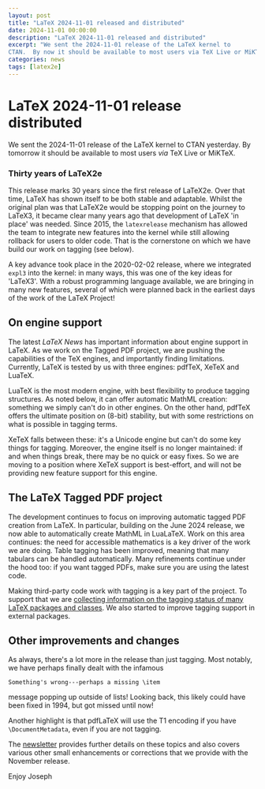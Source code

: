 ```yaml
---
layout: post
title: "LaTeX 2024-11-01 released and distributed"
date: 2024-11-01 00:00:00
description: "LaTeX 2024-11-01 released and distributed"
excerpt: "We sent the 2024-11-01 release of the LaTeX kernel to
CTAN.  By now it should be available to most users via TeX Live or MiKTeX...."
categories: news
tags: [latex2e]
---
```


# LaTeX 2024-11-01 release distributed

We sent the 2024-11-01 release of the LaTeX kernel to CTAN yesterday.  By tomorrow it should be available to most users _via_ TeX Live or MiKTeX.

### Thirty years of LaTeX2e

This release marks 30 years since the first release of LaTeX2e. Over that time,
LaTeX has shown itself to be both stable and adaptable. Whilst the original
plan was that LaTeX2e would be stopping point on the journey to LaTeX3, it
became clear many years ago that development of LaTeX 'in place' was needed.
Since 2015, the `latexrelease` mechanism has allowed the team to integrate new
features into the kernel while still allowing rollback for users to older code.
That is the cornerstone on which we have build our work on tagging (see below).

A key advance took place in the  2020-02-02 release, where we integrated
`expl3` into the kernel: in many ways, this was one of the key ideas for
'LaTeX3'. With a robust programming language available, we are bringing in many
new features, several of which were planned back in the earliest days of the
work of the LaTeX Project!

## On engine support

The latest _LaTeX News_ has important information about engine support in
LaTeX. As we work on the Tagged PDF project, we are pushing the capabilities of
the TeX engines, and importantly finding limitations. Currently, LaTeX is
tested by us with three engines: pdfTeX, XeTeX and LuaTeX.

LuaTeX is the most modern engine, with best flexibility to produce tagging
structures. As noted below, it can offer automatic MathML creation: something
we simply can't do in other engines. On the other hand,  pdfTeX offers the
ultimate position on (8-bit) stability, but with some restrictions on what is
possible in tagging terms.

XeTeX falls between these: it's a Unicode engine but can't do some key things
for tagging. Moreover, the engine itself is no longer maintained: if and when
things break, there may be no quick or easy fixes. So we are moving to a
position where XeTeX support is best-effort, and will not be providing new
feature support for this engine.

## The LaTeX Tagged PDF project

The development continues to focus on improving automatic tagged PDF creation
from LaTeX. In particular, building on the June 2024 release, we now able to
automatically create MathML in LuaLaTeX. Work on this area continues: the need
for accessible mathematics is a key driver of the work we are doing. Table
tagging has been improved, meaning that many tabulars can be handled
automatically. Many refinements continue under the hood too: if you want tagged
PDFs, make sure you are using the latest code.

Making third-party code work with tagging is a key part of the project. To
support that we are [collecting information on the tagging status of many LaTeX
packages and
classes](https://latex3.github.io/tagging-project/tagging-status/).  We also
started to improve tagging support in external packages.

## Other improvements and changes

As always, there's a lot more in the release than just tagging. Most notably,
we have perhaps finally dealt with the infamous
```
Something's wrong---perhaps a missing \item
```
message popping up outside of lists! Looking back, this likely could have been
fixed in 1994, but got missed until now!

Another highlight is that pdfLaTeX will use the T1 encoding if you have
`\DocumentMetadata`, even if you are not tagging.

The <a href="{{site.baseurl}}/news/latex2e-news/ltnews40.pdf">newsletter</a>
provides further details on these topics and also covers various other small
enhancements or corrections that we provide with the November release.

Enjoy Joseph
